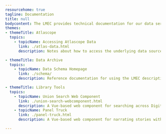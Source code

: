 ```yaml
---
resourcehome: true
tagline: Documentation
title: null
bodycontent: The LMEC provides technical documentation for our data services and resources based on an assumption of prior knowledge with the projects. We provide narrative, step-by-step user guides in our Guides and Tutorials where you can learn more about each project.
themes:
- themeTitle: Atlascope 
  topics: 
    - topicName: Accessing Atlascope Data
      link: ./atlas-data.html
      description: Notes about how to access the underlying data sources of the Atlascope project, including raster imagery, vector boundary files, and metadata records. Includes a list of all available atlas layers with data access endpoints.

- themeTitle: Data Archive
  topics: 
    - topicName: Data Schema Homepage
      link: ./schema/
      description: Reference documentation for using the LMEC descriptive metadata schema for hosting open, humanistically-contextualized datasets.

- themeTitle: Library Tools
  topics: 
    - topicName: Union Search Web Component
      link: ./union-search-webcomponent.html
      description: A Vue-based web component for searching across Digital Collections and Internet Archives repositories
    - topicName: Panel Truck
      link: ./panel-truck.html
      description: A Vue-based web component for narrating stories with IIIF objects, static images, and web maps

---
```

